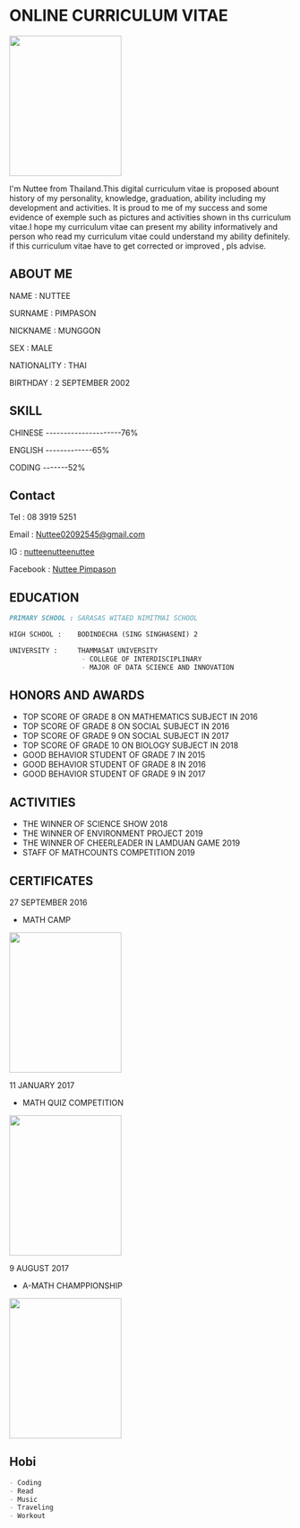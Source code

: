# ONLINE CURRICULUM VITAE

<img src="https://user-images.githubusercontent.com/89396698/143473684-58530399-1018-4537-9a79-67ceef5877fb.jpg" width="200" height="250">

I'm Nuttee from Thailand.This digital curriculum vitae is proposed abount history of my personality, knowledge, graduation, ability including my development and activities. It is proud to me of my success and some evidence of exemple such as pictures and activities shown in ths curriculum vitae.I hope my curriculum vitae can present my ability informatively and person who read my curriculum vitae could understand my ability definitely. if this curriculum vitae have to get corrected or improved , pls advise.

## ABOUT ME
NAME :        NUTTEE

SURNAME :     PIMPASON

NICKNAME :    MUNGGON

SEX :         MALE

NATIONALITY : THAI

BIRTHDAY :    2 SEPTEMBER 2002


## SKILL
CHINESE ---------------------76%

ENGLISH -------------65%

CODING -------52%


## Contact
Tel :      08 3919 5251

Email :    Nuttee02092545@gmail.com

IG :       [nutteenutteenuttee](https://instagram.com/nutteenutteenuttee?utm_medium=copy_link)

Facebook : [Nuttee Pimpason](https://www.facebook.com/nuttee.pimpason)


## EDUCATION
```markdown
PRIMARY SCHOOL : SARASAS WITAED NIMITMAI SCHOOL

HIGH SCHOOL :    BODINDECHA (SING SINGHASENI) 2

UNIVERSITY :     THAMMASAT UNIVERSITY
                  - COLLEGE OF INTERDISCIPLINARY
                  - MAJOR OF DATA SCIENCE AND INNOVATION
```

## HONORS AND AWARDS
- TOP SCORE OF GRADE 8 ON MATHEMATICS SUBJECT IN 2016
- TOP SCORE OF GRADE 8 ON SOCIAL SUBJECT IN 2016
- TOP SCORE OF GRADE 9 ON SOCIAL SUBJECT IN 2017
- TOP SCORE OF GRADE 10 ON BIOLOGY SUBJECT IN 2018
- GOOD BEHAVIOR STUDENT OF GRADE 7 IN 2015
- GOOD BEHAVIOR STUDENT OF GRADE 8 IN 2016
- GOOD BEHAVIOR STUDENT OF GRADE 9 IN 2017

## ACTIVITIES
- THE WINNER OF SCIENCE SHOW 2018
- THE WINNER OF ENVIRONMENT PROJECT 2019
- THE WINNER OF CHEERLEADER IN LAMDUAN GAME 2019
- STAFF OF MATHCOUNTS COMPETITION 2019

## CERTIFICATES
27 SEPTEMBER 2016
- MATH CAMP
<img src="https://user-images.githubusercontent.com/89396698/143468009-8c46623d-ca9c-4803-85a5-6e614a146cfc.jpg" width="200" height="250">

11 JANUARY 2017
- MATH QUIZ COMPETITION
<img src="https://user-images.githubusercontent.com/89396698/143468406-c618c423-3430-4b1a-a53b-cbb338d66382.jpg" width="200" height="250">

9 AUGUST 2017
- A-MATH CHAMPPIONSHIP
<img src="https://user-images.githubusercontent.com/89396698/143468859-d75b33cc-2638-4bce-abee-875f6424e8a3.jpg" width="200" height="250">

## Hobi
```markdown
- Coding
- Read
- Music
- Traveling
- Workout
```
